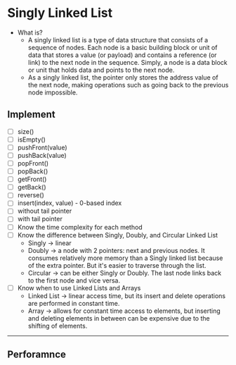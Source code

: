 # Singly Linked List
- What is?
  - A singly linked list is a type of data structure that consists of a sequence of nodes.
    Each node is a basic building block or unit of data that stores a value (or payload) and contains a reference (or link) to the next node in the sequence.
    Simply, a node is a data block or unit that holds data and points to the next node.
  - As a singly linked list, the pointer only stores the address value of the next node, making operations such as going back to the previous node impossible.
  

## Implement
  - [ ] size()
  - [ ] isEmpty()
  - [ ] pushFront(value)
  - [ ] pushBack(value)
  - [ ] popFront()
  - [ ] popBack()
  - [ ] getFront()
  - [ ] getBack()
  - [ ] reverse()
  - [ ] insert(index, value) - 0-based index
  - [ ] without tail pointer
  - [ ] with tail pointer
  - [ ] Know the time complexity for each method
  - [ ] Know the difference between Singly, Doubly, and Circular Linked List
    - Singly -> linear
    - Doubly -> a node with 2 pointers: next and previous nodes. It consumes relatively more memory than a Singly linked list because of the extra pointer. But it's easier to traverse through the list.
    - Circular -> can be either Singly or Doubly. The last node links back to the first node and vice versa.
  - [ ] Know when to use Linked Lists and Arrays
    - Linked List -> linear access time, but its insert and delete operations are performed in constant time.
    - Array -> allows for constant time access to elements, but inserting and deleting elements in between can be expensive due to the shifting of elements.

---

## Perforamnce




